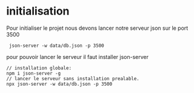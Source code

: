 # initialisation
Pour initialiser le projet nous devons lancer notre serveur json sur le port 3500
```
 json-server -w data/db.json -p 3500
 ```

 pour pouvoir lancer le serveur il faut installer json-server
 ```
 // installation globale:
npm i json-server -g
 // lancer le serveur sans installation prealable.
npx json-server -w data/db.json -p 3500
 ```